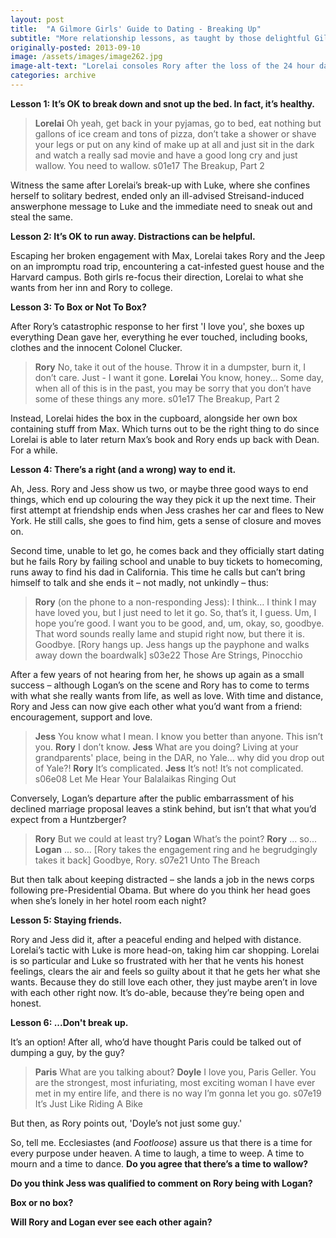 ```yaml
---
layout: post
title:  "A Gilmore Girls' Guide to Dating - Breaking Up"
subtitle: "More relationship lessons, as taught by those delightful Gilmore girls"
originally-posted: 2013-09-10
image: /assets/images/image262.jpg
image-alt-text: "Lorelai consoles Rory after the loss of the 24 hour dance marathon and Rory's first break up with Dean"
categories: archive
---
```

__Lesson 1: It’s OK to break down and snot up the bed.  In fact, it’s healthy.__

> __Lorelai__ Oh yeah, get back in your pyjamas, go to bed, eat nothing but gallons of ice cream and tons of pizza, don’t take a shower or shave your legs or put on any kind of make up at all and just sit in the dark and watch a really sad movie and have a good long cry and just wallow. You need to wallow.
> <span class="episode-ref">s01e17 The Breakup, Part 2</span>

Witness the same after Lorelai’s break-up with Luke, where she confines herself to solitary bedrest, ended only an ill-advised Streisand-induced answerphone message to Luke and the immediate need to sneak out and steal the same.

__Lesson 2: It’s OK to run away.  Distractions can be helpful.__

Escaping her broken engagement with Max, Lorelai takes Rory and the Jeep on an impromptu road trip, encountering a cat-infested guest house and the Harvard campus.  Both girls re-focus their direction, Lorelai to what she wants from her inn and Rory to college.

__Lesson 3: To Box or Not To Box?__

After Rory’s catastrophic response to her first 'I love you', she boxes up everything Dean gave her, everything he ever touched, including books, clothes and the innocent Colonel Clucker.

> __Rory__ No, take it out of the house. Throw it in a dumpster, burn it, I don’t care. Just - I want it gone.
> __Lorelai__  You know, honey... Some day, when all of this is in the past, you may be sorry that you don’t have some of these things any more.
> <span class="episode-ref">s01e17 The Breakup, Part 2</span>

Instead, Lorelai hides the box in the cupboard, alongside her own box containing stuff from Max.  Which turns out to be the right thing to do since Lorelai is able to later return Max’s book and Rory ends up back with Dean.  For a while.

__Lesson 4: There’s a right (and a wrong) way to end it.__

Ah, Jess.  Rory and Jess show us two, or maybe three good ways to end things, which end up colouring the way they pick it up the next time.  Their first attempt at friendship ends when Jess crashes her car and flees to New York.  He still calls, she goes to find him, gets a sense of closure and moves on.

Second time, unable to let go, he comes back and they officially start dating but he fails Rory by failing school and unable to buy tickets to homecoming, runs away to find his dad in California.  This time he calls but can’t bring himself to talk and she ends it – not madly, not unkindly – thus:

> __Rory__  (on the phone to a non-responding Jess): I think… I think I may have loved you, but I just need to let it go. So, that’s it, I guess. Um, I hope you’re good. I want you to be good, and, um, okay, so, goodbye. That word sounds really lame and stupid right now, but there it is. Goodbye.
[Rory hangs up. Jess hangs up the payphone and walks away down the boardwalk]
> <span class="episode-ref">s03e22 Those Are Strings, Pinocchio</span>

After a few years of not hearing from her, he shows up again as a small success – although Logan’s on the scene and Rory has to come to terms with what she really wants from life, as well as love.  With time and distance, Rory and Jess can now give each other what you’d want from a friend: encouragement, support and love.

> __Jess__  You know what I mean. I know you better than anyone. This isn’t you.
> __Rory__  I don’t know.
> __Jess__  What are you doing? Living at your grandparents' place, being in the DAR, no Yale... why did you drop out of Yale?!
> __Rory__  It’s complicated.
> __Jess__  It’s not! It’s not complicated.
> <span class="episode-ref">s06e08 Let Me Hear Your Balalaikas Ringing Out</span>

Conversely, Logan’s departure after the public embarrassment of his declined marriage proposal leaves a stink behind, but isn’t that what you’d expect from a Huntzberger?

> __Rory__  But we could at least try?
> __Logan__  What’s the point?
> __Rory__  ... so...
> __Logan__  ... so... [Rory takes the engagement ring and he begrudgingly takes it back] Goodbye, Rory.
> <span class="episode-ref">s07e21 Unto The Breach</span>

But then talk about keeping distracted – she lands a job in the news corps following pre-Presidential Obama.  But where do you think her head goes when she’s lonely in her hotel room each night?

__Lesson 5: Staying friends.__

Rory and Jess did it, after a peaceful ending and helped with distance.  Lorelai’s tactic with Luke is more head-on, taking him car shopping.  Lorelai is so particular and Luke so frustrated with her that he vents his honest feelings, clears the air and feels so guilty about it that he gets her what she wants.  Because they do still love each other, they just maybe aren’t in love with each other right now.  It’s do-able, because they’re being open and honest.

__Lesson 6: ...Don't break up.__

It’s an option!  After all, who’d have thought Paris could be talked out of dumping a guy, by the guy?

>__Paris__  What are you talking about?
>__Doyle__  I love you, Paris Geller. You are the strongest, most infuriating, most exciting woman I have ever met in my entire life, and there is no way I’m gonna let you go.
> <span class="episode-ref">s07e19 It’s Just Like Riding A Bike</span>

But then, as Rory points out, 'Doyle’s not just some guy.'

So, tell me.  Ecclesiastes (and *Footloose*) assure us that there is a time for every purpose under heaven.  A time to laugh, a time to weep. A time to mourn and a time to dance.  __Do you agree that there’s a time to wallow?__

__Do you think Jess was qualified to comment on Rory being with Logan?__

__Box or no box?__

__Will Rory and Logan ever see each other again?__
